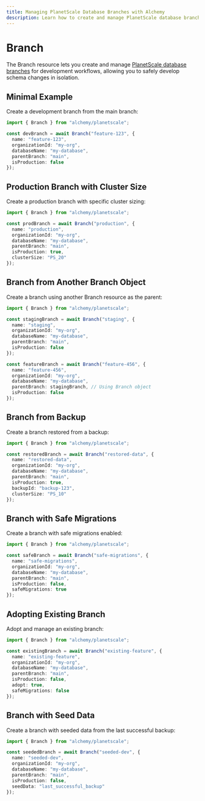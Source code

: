 ```yaml
---
title: Managing PlanetScale Database Branches with Alchemy
description: Learn how to create and manage PlanetScale database branches for development workflows and production scaling.
---
```


# Branch

The Branch resource lets you create and manage [PlanetScale database branches](https://planetscale.com/docs/concepts/branching) for development workflows, allowing you to safely develop schema changes in isolation.

## Minimal Example

Create a development branch from the main branch:

```ts
import { Branch } from "alchemy/planetscale";

const devBranch = await Branch("feature-123", {
  name: "feature-123",
  organizationId: "my-org",
  databaseName: "my-database",
  parentBranch: "main",
  isProduction: false
});
```

## Production Branch with Cluster Size

Create a production branch with specific cluster sizing:

```ts
import { Branch } from "alchemy/planetscale";

const prodBranch = await Branch("production", {
  name: "production",
  organizationId: "my-org",
  databaseName: "my-database",
  parentBranch: "main",
  isProduction: true,
  clusterSize: "PS_20"
});
```

## Branch from Another Branch Object

Create a branch using another Branch resource as the parent:

```ts
import { Branch } from "alchemy/planetscale";

const stagingBranch = await Branch("staging", {
  name: "staging",
  organizationId: "my-org",
  databaseName: "my-database",
  parentBranch: "main",
  isProduction: false
});

const featureBranch = await Branch("feature-456", {
  name: "feature-456",
  organizationId: "my-org",
  databaseName: "my-database",
  parentBranch: stagingBranch, // Using Branch object
  isProduction: false
});
```

## Branch from Backup

Create a branch restored from a backup:

```ts
import { Branch } from "alchemy/planetscale";

const restoredBranch = await Branch("restored-data", {
  name: "restored-data",
  organizationId: "my-org",
  databaseName: "my-database",
  parentBranch: "main",
  isProduction: true,
  backupId: "backup-123",
  clusterSize: "PS_10"
});
```

## Branch with Safe Migrations

Create a branch with safe migrations enabled:

```ts
import { Branch } from "alchemy/planetscale";

const safeBranch = await Branch("safe-migrations", {
  name: "safe-migrations",
  organizationId: "my-org",
  databaseName: "my-database",
  parentBranch: "main",
  isProduction: false,
  safeMigrations: true
});
```

## Adopting Existing Branch

Adopt and manage an existing branch:

```ts
import { Branch } from "alchemy/planetscale";

const existingBranch = await Branch("existing-feature", {
  name: "existing-feature",
  organizationId: "my-org",
  databaseName: "my-database",
  parentBranch: "main",
  isProduction: false,
  adopt: true,
  safeMigrations: false
});
```

## Branch with Seed Data

Create a branch with seeded data from the last successful backup:

```ts
import { Branch } from "alchemy/planetscale";

const seededBranch = await Branch("seeded-dev", {
  name: "seeded-dev",
  organizationId: "my-org",
  databaseName: "my-database",
  parentBranch: "main",
  isProduction: false,
  seedData: "last_successful_backup"
});
```